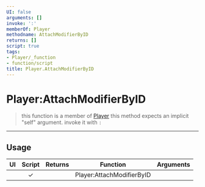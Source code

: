 ```yaml
---
UI: false
arguments: []
invoke: ':'
memberOf: Player
methodname: AttachModifierByID
returns: []
script: true
tags:
- Player/_function
- function/script
title: Player.AttachModifierByID
---
```

# Player:AttachModifierByID
> this function is a member of [Player](civ-6/lua/Player.md)
> this method expects an implicit "self" argument. invoke it with `:`
-----
## Usage
|  UI | Script | Returns | Function | Arguments |
|:---:|:------:|-------:|:--------:|:---------|
| |✓||Player:AttachModifierByID||
